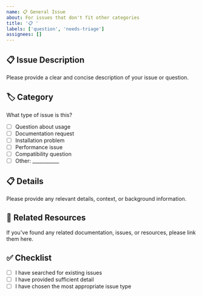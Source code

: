 ```yaml
---
name: 📋 General Issue
about: For issues that don't fit other categories
title: '📋 '
labels: ['question', 'needs-triage']
assignees: []
---
```


## 📋 Issue Description
Please provide a clear and concise description of your issue or question.

## 🏷️ Category
What type of issue is this?
- [ ] Question about usage
- [ ] Documentation request
- [ ] Installation problem
- [ ] Performance issue
- [ ] Compatibility question
- [ ] Other: ___________

## 📋 Details
Please provide any relevant details, context, or background information.

## 🔗 Related Resources
If you've found any related documentation, issues, or resources, please link them here.

## ✅ Checklist
- [ ] I have searched for existing issues
- [ ] I have provided sufficient detail
- [ ] I have chosen the most appropriate issue type